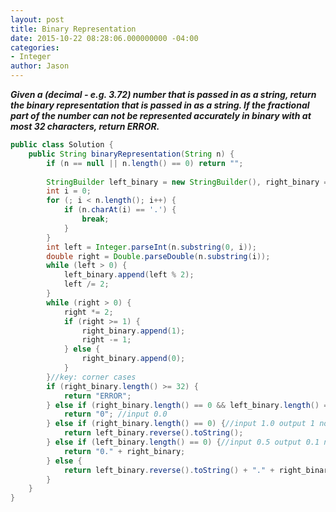 ```yaml
---
layout: post
title: Binary Representation
date: 2015-10-22 08:28:06.000000000 -04:00
categories:
- Integer
author: Jason
---
```

<p><strong><em>Given a (decimal - e.g. 3.72) number that is passed in as a string, return the binary representation that is passed in as a string. If the fractional part of the number can not be represented accurately in binary with at most 32 characters, return ERROR.</em></strong></p>

``` java
public class Solution {
    public String binaryRepresentation(String n) {
        if (n == null || n.length() == 0) return "";
        
        StringBuilder left_binary = new StringBuilder(), right_binary = new StringBuilder();
        int i = 0;
        for (; i < n.length(); i++) {
            if (n.charAt(i) == '.') {
                break;
            }
        }
        int left = Integer.parseInt(n.substring(0, i));
        double right = Double.parseDouble(n.substring(i));
        while (left > 0) {
            left_binary.append(left % 2);
            left /= 2;
        }
        while (right > 0) {
            right *= 2;
            if (right >= 1) {
                right_binary.append(1);
                right -= 1;
            } else {
                right_binary.append(0);
            }
        }//key: corner cases
        if (right_binary.length() >= 32) {
            return "ERROR";
        } else if (right_binary.length() == 0 && left_binary.length() == 0) {
            return "0"; //input 0.0
        } else if (right_binary.length() == 0) {//input 1.0 output 1 not 1.0
            return left_binary.reverse().toString();
        } else if (left_binary.length() == 0) {//input 0.5 output 0.1 not .1
            return "0." + right_binary;
        } else {
            return left_binary.reverse().toString() + "." + right_binary;
        }
    }
}
```
